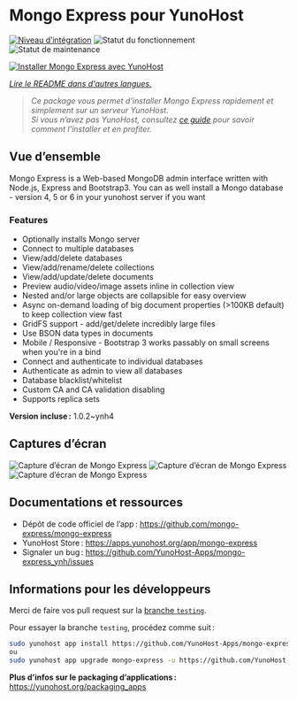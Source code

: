 <!--
Nota bene : ce README est automatiquement généré par <https://github.com/YunoHost/apps/tree/master/tools/readme_generator>
Il NE doit PAS être modifié à la main.
-->

# Mongo Express pour YunoHost

[![Niveau d’intégration](https://dash.yunohost.org/integration/mongo-express.svg)](https://ci-apps.yunohost.org/ci/apps/mongo-express/) ![Statut du fonctionnement](https://ci-apps.yunohost.org/ci/badges/mongo-express.status.svg) ![Statut de maintenance](https://ci-apps.yunohost.org/ci/badges/mongo-express.maintain.svg)

[![Installer Mongo Express avec YunoHost](https://install-app.yunohost.org/install-with-yunohost.svg)](https://install-app.yunohost.org/?app=mongo-express)

*[Lire le README dans d'autres langues.](./ALL_README.md)*

> *Ce package vous permet d’installer Mongo Express rapidement et simplement sur un serveur YunoHost.*  
> *Si vous n’avez pas YunoHost, consultez [ce guide](https://yunohost.org/install) pour savoir comment l’installer et en profiter.*

## Vue d’ensemble

Mongo Express is a Web-based MongoDB admin interface written with Node.js, Express and Bootstrap3.
You can as well install a Mongo database - version 4, 5 or 6 in your yunohost server if you want 

### Features
- Optionally installs Mongo server
- Connect to multiple databases
- View/add/delete databases
- View/add/rename/delete collections
- View/add/update/delete documents
- Preview audio/video/image assets inline in collection view
- Nested and/or large objects are collapsible for easy overview
- Async on-demand loading of big document properties (>100KB default) to keep collection view fast
- GridFS support - add/get/delete incredibly large files
- Use BSON data types in documents
- Mobile / Responsive - Bootstrap 3 works passably on small screens when you're in a bind
- Connect and authenticate to individual databases
- Authenticate as admin to view all databases
- Database blacklist/whitelist
- Custom CA and CA validation disabling
- Supports replica sets


**Version incluse :** 1.0.2~ynh4

## Captures d’écran

![Capture d’écran de Mongo Express](./doc/screenshots/collection-view.png)
![Capture d’écran de Mongo Express](./doc/screenshots/databases-view.png)
![Capture d’écran de Mongo Express](./doc/screenshots/document-edit.png)

## Documentations et ressources

- Dépôt de code officiel de l’app : <https://github.com/mongo-express/mongo-express>
- YunoHost Store : <https://apps.yunohost.org/app/mongo-express>
- Signaler un bug : <https://github.com/YunoHost-Apps/mongo-express_ynh/issues>

## Informations pour les développeurs

Merci de faire vos pull request sur la [branche `testing`](https://github.com/YunoHost-Apps/mongo-express_ynh/tree/testing).

Pour essayer la branche `testing`, procédez comme suit :

```bash
sudo yunohost app install https://github.com/YunoHost-Apps/mongo-express_ynh/tree/testing --debug
ou
sudo yunohost app upgrade mongo-express -u https://github.com/YunoHost-Apps/mongo-express_ynh/tree/testing --debug
```

**Plus d’infos sur le packaging d’applications :** <https://yunohost.org/packaging_apps>
